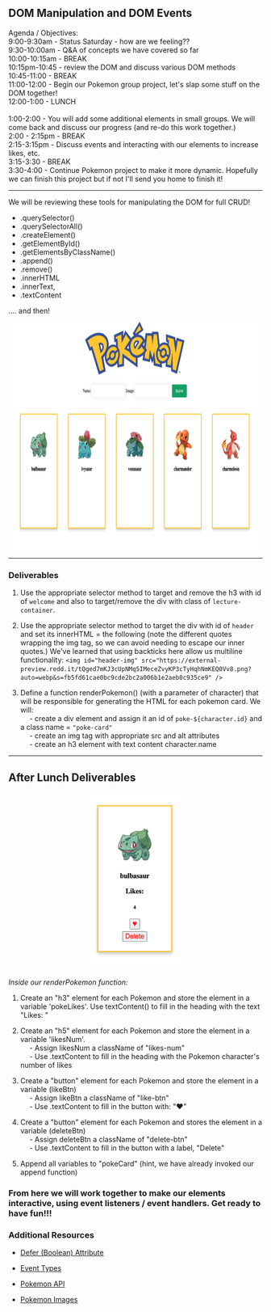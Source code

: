 ## DOM Manipulation and DOM Events

Agenda / Objectives:<br>
9:00-9:30am - Status Saturday - how are we feeling?? <br>
9:30-10:00am - Q&A of concepts we have covered so far <br>
10:00-10:15am - BREAK <br>
10:15pm-10:45 - review the DOM and discuss various DOM methods <br>
10:45-11:00 - BREAK <br>
11:00-12:00 - Begin our Pokemon group project, let's slap some stuff on the DOM together! <br>
12:00-1:00 - LUNCH
<br> <br>
1:00-2:00 - You will add some additional elements in small groups. We will come back and discuss our progress (and re-do this work together.) <br>
2:00 - 2:15pm - BREAK<br>
2:15-3:15pm - Discuss events and interacting with our elements to increase likes, etc.<br>
3:15-3:30 - BREAK<br>
3:30-4:00 - Continue Pokemon project to make it more dynamic. Hopefully we can finish this project but if not I'll send you home to finish it!

***

We will be reviewing these tools for manipulating the DOM for full CRUD!

- .querySelector()
- .querySelectorAll()
- .createElement()
- .getElementById()
- .getElementsByClassName()
- .append()
- .remove()
- .innerHTML
- .innerText,
- .textContent

.... and then!

<p align="center">
    <img src="../assets/goalz.png" width="850" height="450">
</p>

***

### Deliverables


1. Use the appropriate selector method to target and remove the h3 with id of ```welcome``` and also to target/remove the div with class of ```lecture-container```. 

2. Use the appropriate selector method to target the div with id of ```header``` and set its innerHTML = the following (note the different quotes wrapping the img tag, so we can avoid needing to escape our inner quotes.) We've learned that using backticks here allow us multiline functionality: 
`<img
        id="header-img"
        src="https://external-preview.redd.it/tQged7mKJ3cUpNMq5IMeceZvyKP3cTyHqhNmKEQ0Vv8.png?auto=webp&s=fb5fd61cae0bc9cde2bc2a006b1e2aeb0c935ce9"
      />`

2. Define a function renderPokemon() (with a parameter of character) that will be responsible for generating the HTML for each pokemon card. We will: <br>
&emsp; - create a div element and assign it an id of `poke-${character.id}` and a class name = ```"poke-card"``` <br>
&emsp; - create an img tag with appropriate src and alt attributes <br>
&emsp; - create an h3 element with text content character.name <br>

***

## After Lunch Deliverables

<p align="center">
    <img src="../assets/continue.png" width="200" height="350">
</p>

*Inside our renderPokemon function:*
1. Create an "h3" element for each Pokemon and store the element in a variable 'pokeLikes'. Use textContent() to fill in the heading with the text "Likes: "

2. Create an "h5" element for each Pokemon and store the element in a variable 'likesNum'.  <br>
&emsp; - Assign likesNum a className of "likes-num"  <br>
&emsp; - Use .textContent to fill in the heading with the Pokemon character's number of likes  <br>

3. Create a "button" element for each Pokemon and store the element in a variable (likeBtn)  <br>
&emsp; - Assign likeBtn a className of "like-btn"  <br>
&emsp; - Use .textContent to fill in the button with: "♥"  <br>

4. Create a "button" element for each Pokemon and stores the element in a variable (deleteBtn) <br>
&emsp; - Assign deleteBtn a className of "delete-btn" <br>
&emsp; - Use .textContent to fill in the button with a label, "Delete" <br>

5. Append all variables to "pokeCard" (hint, we have already invoked our append function)

### From here we will work together to make our elements interactive, using event listeners / event handlers. Get ready to have fun!!!



### Additional Resources
- [Defer (Boolean) Attribute](https://www.w3schools.com/tags/att_defer.asp)

- [Event Types](https://www.w3schools.com/jsref/dom_obj_event.asp)

- [Pokemon API](https://pokeapi.co/)

- [Pokemon Images](https://www.pokemon.com/us/pokedex/)